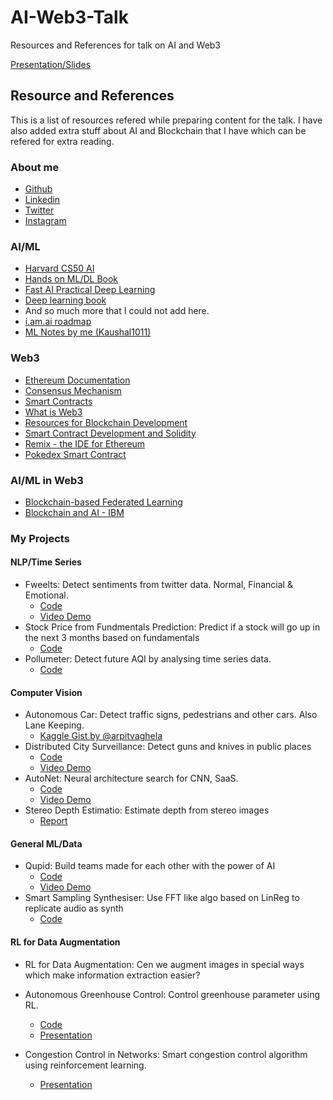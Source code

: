 # AI-Web3-Talk

Resources and References for talk on AI and Web3

[Presentation/Slides](https://docs.google.com/presentation/d/1MlS7ITucgzgIZV8Yx4xA9btWQD-5dZ9f-1CpgzTCG8Q/edit?usp=sharing)

## Resource and References

This is a list of resources refered while preparing content for the talk. I have also added extra stuff about AI and Blockchain that I have which can be refered for extra reading.

### About me

- [Github](https://github.com/kaushal1011)
- [Linkedin](https://www.linkedin.com/in/kaushal1011/)
- [Twitter](https://twitter.com/kau5hal10)
- [Instagram](https://www.instagram.com/kau5hal10/)

### AI/ML

- [Harvard CS50 AI](https://cs50.harvard.edu/ai/2020/)
- [Hands on ML/DL Book](https://www.oreilly.com/library/view/hands-on-machine-learning/9781492032632/)
- [Fast AI Practical Deep Learning](https://course.fast.ai/)
- [Deep learning book](https://www.deeplearningbook.org/)
- And so much more that I could not add here.
- [i.am.ai roadmap](https://i.am.ai)
- [ML Notes by me (Kaushal1011)](https://kaushal1011.github.io/machine-learning/)

### Web3

- [Ethereum Documentation](https://ethereum.org/en/developers/docs/intro-to-ethereum/)
- [Consensus Mechanism](https://ethereum.org/en/developers/docs/consensus-mechanisms/)
- [Smart Contracts](https://ethereum.org/en/developers/docs/intro-to-ethereum/#what-are-smart-contracts)
- [What is Web3](https://ethereum.org/en/web3/)
- [Resources for Blockchain Development](https://kaushal1011.github.io/Blockchain-Tech/)
- [Smart Contract Development and Solidity](https://docs.soliditylang.org/en/v0.8.11/)
- [Remix - the IDE for Ethereum](https://remix.ethereum.org/)
- [Pokedex Smart Contract](https://github.com/Kaushal1011/AI-Web3-Talk/blob/main/Pokedex.sol)

### AI/ML in Web3

- [Blockchain-based Federated Learning](https://arxiv.org/abs/2110.02182)
- [Blockchain and AI - IBM](https://www.ibm.com/in-en/topics/blockchain-ai)

### My Projects

#### NLP/Time Series

- Fweelts: Detect sentiments from twitter data. Normal, Financial & Emotional.
  - [Code](https://github.com/Kaushal1011/Fweelts)
  - [Video Demo](https://youtu.be/eIp2K6CeRc0)
- Stock Price from Fundmentals Prediction: Predict if a stock will go up in the next 3 months based on fundamentals
  - [Code](https://github.com/Kaushal1011/CSE523-Machine-Learning-Quantcats)
- Pollumeter: Detect future AQI by analysing time series data. 
  - [Code](https://github.com/Kaushal1011/pollumeter)

#### Computer Vision

- Autonomous Car: Detect traffic signs, pedestrians and other cars. Also Lane Keeping.
  - [Kaggle Gist by @arpitvaghela](https://www.kaggle.com/code/arpitvaghela9210/sign-detection-for-bosch-future-mobility-challenge/notebook)
- Distributed City Surveillance: Detect guns and knives in public places
  - [Code](https://github.com/Kaushal1011/DistributedCitySureveillanceSystem)
  - [Video Demo](https://youtu.be/-DlXvhqaOBI)
- AutoNet: Neural architecture search for CNN, SaaS.
  - [Code](https://github.com/arpitvaghela/autoNet)
  - [Video Demo](https://youtu.be/icMs8bZsRao)
- Stereo Depth Estimatio: Estimate depth from stereo images
  - [Report](https://drive.google.com/file/d/11QEVMVKBsas6qBmj7B8ELXAtcT--a-Yj/view?usp=sharing)

#### General ML/Data

- Qupid: Build teams made for each other with the power of AI
  - [Code](https://github.com/Kaushal1011/Qupid)
  - [Video Demo](https://youtu.be/Y8q1dmxS2MY)
- Smart Sampling Synthesiser: Use FFT like algo based on LinReg to replicate audio as synth
  - [Code](https://github.com/Kaushal1011/S3_Smart_Sampling_Synthesiser)

#### RL for Data Augmentation

- RL for Data Augmentation: Cen we augment images in special ways which make information extraction easier?

- Autonomous Greenhouse Control: Control greenhouse parameter using RL.

  - [Code](https://github.com/Kaushal1011/AutonomousGreenhouseControl)
  - [Presentation](https://github.com/Kaushal1011/AutonomousGreenhouseControl/blob/main/AOBD_AutonomousGreenhouseControl.pdf)

- Congestion Control in Networks: Smart congestion control algorithm using reinforcement learning.
  - [Presentation](https://docs.google.com/presentation/d/11PuQr1LnJ-OR_AUouXZ6jvsSiNYVokR17L47SHlfkpQ/edit?usp=sharing)
